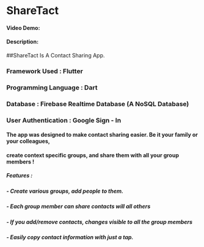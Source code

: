 # ShareTact
#### Video Demo:  <URL HERE>
#### Description:


##ShareTact Is A Contact Sharing App.

### Framework Used : Flutter
### Programming Language : Dart
### Database : Firebase Realtime Database (A NoSQL Database)
### User Authentication : Google Sign - In

#### The app was designed to make contact sharing easier. Be it your family or your colleagues,
#### create context specific groups, and share them with all your group members !

##### Features :
##### - Create various groups, add people to them.

##### - Each group member can share contacts will all others

##### - If you add/remove contacts, changes visible to all the group members

##### - Easily copy contact information with just a tap.

